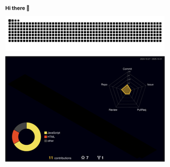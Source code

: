### Hi there 👋

<picture>
  <source media="(prefers-color-scheme: dark)" srcset="https://raw.githubusercontent.com/ixjx/ixjx/output/github-contribution-grid-snake-dark.svg">
  <source media="(prefers-color-scheme: light)" srcset="https://raw.githubusercontent.com/ixjx/ixjx/output/github-contribution-grid-snake.svg">
  <img alt="github contribution grid snake animation" src="https://raw.githubusercontent.com/ixjx/ixjx/output/github-contribution-grid-snake.svg">
</picture>

![](./profile-3d-contrib/profile-night-rainbow.svg)